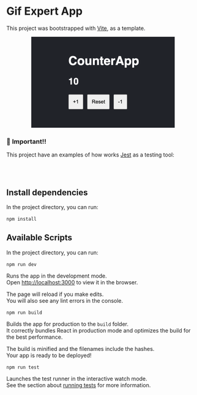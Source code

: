 # Gif Expert App

This project was bootstrapped with [Vite](https://vitejs.dev/), as a template.

<p align="center">

<img src="src/assets/screen-shot.png" width="375">

</p>

### 🚧 **Important!!**

This project have an examples of how works [Jest](https://jestjs.io/docs/getting-started) as a testing tool:

  <br>
  <br>

## Install dependencies

In the project directory, you can run:

```
npm install
```

## Available Scripts

In the project directory, you can run:

```
npm run dev
```

Runs the app in the development mode.\
Open [http://localhost:3000](http://localhost:3000) to view it in the browser.

The page will reload if you make edits.\
You will also see any lint errors in the console.

```
npm run build
```

Builds the app for production to the `build` folder.\
It correctly bundles React in production mode and optimizes the build for the best performance.

The build is minified and the filenames include the hashes.\
Your app is ready to be deployed!

```
npm run test
```

Launches the test runner in the interactive watch mode.\
See the section about [running tests](https://jestjs.io/docs/getting-started) for more information.
